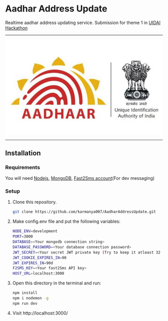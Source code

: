 # Aadhar Address Update

Realtime aadhar address updating service.
Submission for theme 1 in [UIDAI Hackathon](https://hackathon.uidai.gov.in/)

---

<p align="center">
  <img src="./public/aadharLogo.jpg" alt = "aadhar logo" />
</p>

---

## Installation

### Requirements

You will need [Nodejs](https://nodejs.org/en/), [MongoDB](https://www.mongodb.com/), [Fast2Sms account](https://www.fast2sms.com/dashboard/dev-api)(For dev messaging)

### Setup

1. Clone this repository.

   ```sh
   git clone https://github.com/karmanya007/AadharAddressUpdate.git
   ```

2. Make config.env file and put the following variables:

   ```sh
   NODE_ENV=development
   PORT=3000
   DATABASE=<Your mongodb connection string>
   DATABASE_PASSWORD=<Your database connection password>
   JWT_SECRET=<Your secret JWT private key (Try to keep it atleast 32 character long)>
   JWT_COOKIE_EXPIRES_IN=90
   JWT_EXPIRES_IN=90d
   F2SMS_KEY=<Your fast2Sms API key>
   HOST_URL=localhost:3000
   ```

3. Open this directory in the terminal and run:

   ```sh
   npm install
   npm i nodemon -g
   npm run dev
   ```

4. Visit http://localhost:3000/
